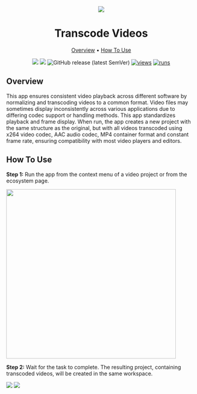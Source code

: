 <div align="center" markdown>
<img src="https://github.com/user-attachments/assets/0b6cdd36-21c1-4f3f-b396-e66ccc476052"/>  


# Transcode Videos

<p align="center">
  <a href="#Overview">Overview</a> •
  <a href="#How-To-Use">How To Use</a>
</p>


[![](https://img.shields.io/badge/supervisely-ecosystem-brightgreen)](https://ecosystem.supervisely.com/apps/transcode-videos)
[![](https://img.shields.io/badge/slack-chat-green.svg?logo=slack)](https://supervisely.com/slack)
![GitHub release (latest SemVer)](https://img.shields.io/github/v/release/supervisely-ecosystem/transcode-videos)
[![views](https://app.supervisely.com/img/badges/views/supervisely-ecosystem/transcode-videos.png)](https://supervisely.com)
[![runs](https://app.supervisely.com/img/badges/runs/supervisely-ecosystem/transcode-videos.png)](https://supervisely.com)

</div>

## Overview

This app ensures consistent video playback across different software by normalizing and transcoding videos to a common format. Video files may sometimes display inconsistently across various applications due to differing codec support or handling methods. This app standardizes playback and frame display.
When run, the app creates a new project with the same structure as the original, but with all videos transcoded using x264 video codec, AAC audio codec, MP4 container format and constant frame rate, ensuring compatibility with most video players and editors.

## How To Use

**Step 1:** Run the app from the context menu of a video project or from the ecosystem page.

<img src="https://github.com/user-attachments/assets/5cb35377-036d-41ef-ac57-52040c4844bf" width="450px"/>

**Step 2:** Wait for the task to complete. The resulting project, containing transcoded videos, will be created in the same workspace.

<img src="https://github.com/user-attachments/assets/751dadaf-18b3-4fa1-99bc-865d9db897ba"/>
<img src="https://github.com/user-attachments/assets/b9228160-3b3f-4cdb-9f05-09b95121617e"/>
